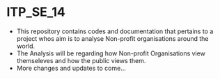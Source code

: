 # ITP_SE_14
- This repository contains codes and documentation that pertains to a project whos aim is to analyse Non-profit organisations around the world.
- The Analysis will be regarding how Non-profit Organisations view themseleves and how the public views them.
- More changes and updates to come...
